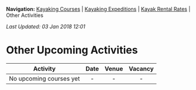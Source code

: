 **Navigation:** [Kayaking Courses](index) &#124; [Kayaking Expeditions](expedition) &#124; [Kayak Rental Rates](rental) &#124; Other Activities

_Last Updated: 03 Jan 2018 12:01_
# Other Upcoming Activities

Activity | Date | Venue | Vacancy
:---:|:---:|:---:|:---:
No upcoming courses yet|-|-|-


